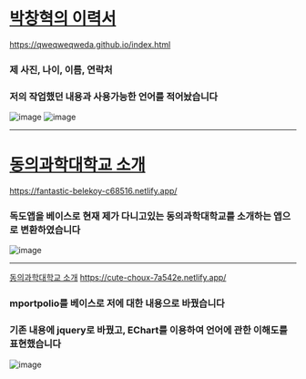 [박창혁의 이력서](https://qweqweqweda.github.io/index.html)
==
https://qweqweqweda.github.io/index.html
### 제 사진, 나이, 이름, 연락처
### 저의 작업했던 내용과 사용가능한 언어를 적어놨습니다
![image](https://user-images.githubusercontent.com/101075026/193721724-16af750c-afe8-4857-b2c4-bdda48736824.png)
![image](https://user-images.githubusercontent.com/101075026/193722451-6f84c90c-2bc9-4172-bc6e-04ad8a89bd5d.png)


*****************

[동의과학대학교 소개](https://fantastic-belekoy-c68516.netlify.app/)
==
https://fantastic-belekoy-c68516.netlify.app/
### 독도앱을 베이스로 현재 제가 다니고있는 동의과학대학교를 소개하는 앱으로 변환하였습니다
![image](https://user-images.githubusercontent.com/101075026/193722264-0f79acea-805d-48a3-9208-adb810e3c6f2.png)


*****************
[동의과학대학교 소개](https://cute-choux-7a542e.netlify.app/)
https://cute-choux-7a542e.netlify.app/
### mportpolio를 베이스로 저에 대한 내용으로 바꿨습니다
### 기존 내용에 jquery로 바꿨고, EChart를 이용하여 언어에 관한 이해도를 표현했습니다
![image](https://user-images.githubusercontent.com/101075026/197513932-8a980b57-408d-4b04-8c63-d8ade50a5fac.png)
